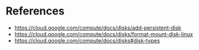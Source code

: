 

# References 

* https://cloud.google.com/compute/docs/disks/add-persistent-disk
* https://cloud.google.com/compute/docs/disks/format-mount-disk-linux
* https://cloud.google.com/compute/docs/disks#disk-types
